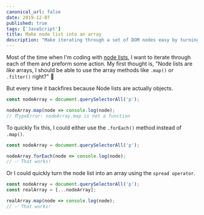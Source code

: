 ```yaml
---
canonical_url: false
date: 2019-12-07
published: true
tags: ['JavaScript']
title: Make node list into an array
description: "Make iterating through a set of DOM nodes easy by turning a Node List into an array."
---
```


Most of the time when I'm coding with [node lists](https://developer.mozilla.org/en-US/docs/Web/API/NodeList), I want to iterate through each of them and preform some action. My first thought is, "Node lists are _like_ arrays, I should be able to use the array methods like `.map()` or `.filter()` right?" 🤔

But every time it backfires because Node lists are actually objects.

```javascript
const nodeArray = document.querySelectorAll('p');

nodeArray.map(node => console.log(node);
// ❗️TypeError: nodeArray.map is not a function
```

To quickly fix this, I could either use the `.forEach()` method instead of `.map()`.

```javascript
const nodeArray = document.querySelectorAll('p');

nodeArray.forEach(node => console.log(node);
// ✅ That works!
```

Or I could quickly turn the node list into an array using the `spread operator`.

```javascript
const nodeArray = document.querySelectorAll('p');
const realArray = [...nodeArray];

realArray.map(node => console.log(node);
// ✅ That works!
```